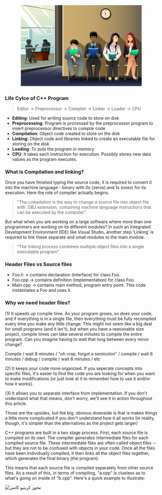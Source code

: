 <h1 align="center">
	<img width="400" src="interview.jpg" alt="interview">
	<br>
</h1>

### Life Cylce of C++ Program
> Editor -> Preprocessor -> Compiler -> Linker -> Loader -> CPU

- **Editing**: Used for writing source code to store on disk
- **Preprocessing**: Program is processed by the preprocessor program to insert preprocessor directives to compile code 
- **Compilation**: Object code created to store on the disk
- **Linking**: Object code and libraries linked to create an executable file for storing on the disk
- **Loading**: To puts the program in memory
- **CPU**: It takes each instruction for execution. Possibly stores new data values as the program executes. 

###  What is Compilation and linking?
Once you have finished typing the source code, it is required to convert it into the machine language - binary with 0s (zeros) and 1s (ones) for its execution. Here the role of compiler actually begins.

> "The compilation is the way to change a source file into object file with .OBJ extension, containing machine language instructions that can be executed by the computer". 

But what when you are working on a large software where more than one programmers are working on its different modules? In such an Integrated Development Environment (IDE) like Visual Studio, another step ‘Linking’ is required to link these separate and small modules to the main module. 

> “The linking process combines multiple object files into a single executable program”. 
### Header Files vs Source files

- Foo.h -> contains declaration (interface) for class Foo.
- Foo.cpp -> contains definition (implementation) for class Foo.
- Main.cpp -> contains main method, program entry point. This code instantiates a Foo and uses it.

### Why we need header files?

(1) It speeds up compile time. As your program grows, so does your code, and if everything is in a single file, then everything must be fully recompiled every time you make any little change. This might not seem like a big deal for small programs (and it isn't), but when you have a reasonable size project, compile times can take several minutes to compile the entire program. Can you imagine having to wait that long between every minor change?

Compile / wait 8 minutes / "oh crap, forgot a semicolon" / compile / wait 8 minutes / debug / compile / wait 8 minutes / etc

(2) It keeps your code more organized. If you seperate concepts into specific files, it's easier to find the code you are looking for when you want to make modifications (or just look at it to remember how to use it and/or how it works).

(3) It allows you to separate interface from implementation. If you don't understand what that means, don't worry, we'll see it in action throughout this article.

Those are the upsides, but the big, obvious downside is that is makes things a little more complicated if you don't understand how it all works (in reality, though, it's simpler than the alternatives as the project gets larger)

C++ programs are built in a two stage process. First, each source file is compiled on its own. The compiler generates intermediate files for each compiled source file. These intermediate files are often called object files -- but they are not to be confused with objects in your code. Once all the files have been individually compiled, it then links all the object files together, which generates the final binary (the program).

This means that each source file is compiled separately from other source files. As a result of this, in terms of compiling, "a.cpp" is clueless as to what's going on inside of "b.cpp". Here's a quick example to illustrate:

<img alt="مجوز کریتیو کامنز" style="border-width:0" src="https://i.creativecommons.org/l/by-sa/4.0/88x31.png">